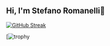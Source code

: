 ## Hi, I'm Stefano Romanelli👋

[![GitHub Streak](https://streak-stats.demolab.com?user=RayCatcherS&theme=github-dark-blue)](https://git.io/streak-stats) <!-- settings https://streak-stats.demolab.com/demo/ -->
<!--
**RayCatcherS/RayCatcherS** is a ✨ _special_ ✨ repository because its `README.md` (this file) appears on your GitHub profile.

Here are some ideas to get you started:

- 🔭 I’m currently working on ...
- 🌱 I’m currently learning ...
- 👯 I’m looking to collaborate on ...
- 🤔 I’m looking for help with ...
- 💬 Ask me about ...
- 📫 How to reach me: ...
- 😄 Pronouns: ...
- ⚡ Fun fact: ...
-->
[![trophy](https://github-profile-trophy.vercel.app/?username=ryo-ma&theme=algolia)

